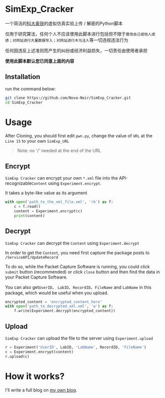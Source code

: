 # SimExp_Cracker

一个简洁的[科大奥锐](http://www.ustcori.com/Default.aspx)的虚拟仿真实验上传 / 解密的Python脚本

仅用于研究算法，任何个人不应该使用此脚本进行包括但不限于`篡改自己或他人成绩；对网站进行大量数据写入；对网站进行木马注入`等一切违规违法行为

任何因违反上述准则而产生的纠纷或经济利益损失，一切责任由使用者承担

**使用此脚本默认您已同意上面的内容**

## Installation

run the command below:

```sh
git clone https://github.com/Nova-Noir/SimExp_Cracker.git
cd SimExp_Cracker
```

# Usage

After Cloning, you should first edit `pwn.py`, change the value of `URL` at the `Line 15` to your own `SimExp_URL`

> Note: no '/' needed at the end of the URL

## Encrypt

`SimExp Cracker` can encrypt your own `*.xml` file into the API-recognizable`Content` using `Experiment.encrypt`.

It takes a byte-like value as its argument

```python
with open('path_to_the_xml_file.xml', 'rb') as f:
    c = f.read()
    content = Experiment.encrypt(c)
    print(content)
```

## Decrypt

`SimExp Cracker` can decrypt the `Content` using `Experiment.decrypt`

In order to get the `Content`, you need first capture the package posts to `/ServiceAPI/UpdateRecord`

To do so, while the Packet Capture Software is running, you could click `submit` button (recommended) or click `close` button and then find the data in your Packet Capture Software.

You can also get`UserID`、 `LabID`、`RecordID`、`FileName` and `LabName` in this package, which would be useful when you upload.

```python
encrypted_content = 'encrypted_content_here'
with open('path_to_decrypted_xml.xml', 'w') as f:
    f.write(Experiment.decrypt(encrypted_content))
```

## Upload

`SimExp Cracker` can upload the file to the server using `Experiment.upload`

```python
r = Experiment('UserID', LabID, 'LabName', RecordID, 'FileName')
c = Experiment.encrypt(content)
r.upload(c)
```

# How it works?

I'll write a full blog on [my own blog](https://novanoir.moe/).

